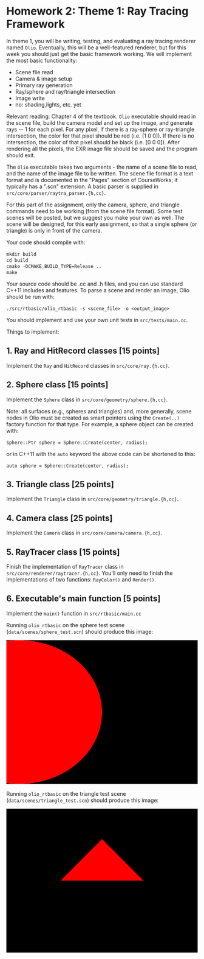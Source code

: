 # Homework 2: Theme 1: Ray Tracing Framework

In theme 1, you will be writing, testing, and evaluating a ray tracing renderer named `Olio`. Eventually, this will be a well-featured renderer, but for this week you should just get the basic framework working. We will implement the most basic functionality:
* Scene file read
* Camera & image setup
* Primary ray generation
* Ray/sphere and ray/triangle intersection
* Image write
* no: shading,lights, etc. yet

Relevant reading: Chapter 4 of the textbook. `Olio` executable should read in the scene file, build the camera model and set up the image, and generate rays -- 1 for each pixel.  For any pixel, if there is a ray-sphere or ray-triangle intersection, the color for that pixel should be red (i.e. [1 0 0]). If there is no intersection, the color of that pixel should be black (i.e. [0 0 0]). After rendering all the pixels, the EXR image file should be saved and the program should exit.

The `Olio` executable takes two arguments - the name of a scene file to read, and the name of the image file to be written. The scene file format is a text format and is documented in the "Pages" section of CourseWorks; it typically has a ".scn" extension. A basic parser is supplied in `src/core/parser/raytra_parser.{h,cc}`.

For this part of the assignment, only the camera, sphere, and triangle commands need to be working (from the scene file format).  Some test scenes will be posted, but we suggest you make your own as well. The scene will be designed, for this early assignment, so that a single sphere (or triangle) is only in front of the camera.

Your code should compile with:
```
mkdir build
cd build
cmake -DCMAKE_BUILD_TYPE=Release ..
make
```

Your source code should be .cc and .h files, and you can use standard C++11 includes and features. To parse a scene and render an image, Olio should be run with:
```
./src/rtbasic/olio_rtbasic -s <scene_file> -o <output_image>
```

You should implement and use your own unit tests in `src/tests/main.cc`.

Things to implement:
## 1. Ray and HitRecord classes [15 points]
Implement the `Ray` and `HitRecord` classes in `src/core/ray.{h.cc}`.

## 2. Sphere class [15 points]
Implement the `Sphere` class in `src/core/geometry/sphere.{h,cc}`.

Note: all surfaces (e.g., spheres and triangles) and, more generally, scene nodes in Olio must be created as smart pointers using the `Create(..)` factory function for that type. For example, a sphere object can be created with:
```
Sphere::Ptr sphere = Sphere::Create(center, radius);
```
or in C++11 with the `auto` keyword the above code can be shortened to this:
```
auto sphere = Sphere::Create(center, radius);
```

## 3. Triangle class [25 points]
Implement the `Triangle` class in `src/core/geometry/triangle.{h,cc}`.

## 4. Camera class [25 points]
Implement the `Camera` class in `src/core/camera/camera.{h,cc}`.

## 5. RayTracer class [15 points]
Finish the implementation of `RayTracer` class in `src/core/renderer/raytracer.{h,cc}`.
You'll only need to finish the implementations of two functions: `RayColor()` and `Render()`.

## 6. Executable's main function [5 points]
Implement the `main()` function in `src/rtbasic/main.cc`


Running `olio_rtbasic` on the sphere test scene (`data/scenes/sphere_test.scn`) should produce this image:

![sphere_test](figures/sphere_scene.png)

Running `olio_rtbasic` on the triangle test scene (`data/scenes/triangle_test.scn`) should produce this image:

![triangle_test](figures/triangle_scene.png)
